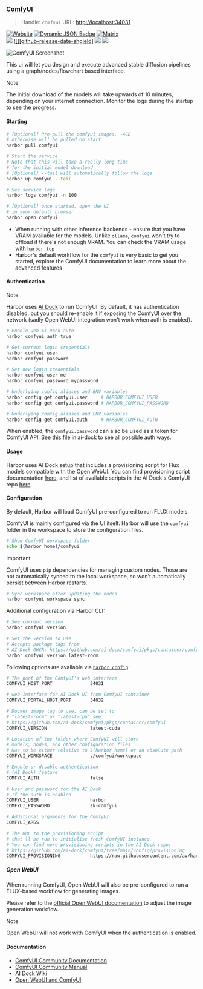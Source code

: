 ### [ComfyUI](https://github.com/comfyanonymous/ComfyUI)

> Handle: `comfyui`
> URL: [http://localhost:34031](http://localhost:34031)

[![Website][website-shield]][website-url]
[![Dynamic JSON Badge][discord-shield]][discord-url]
[![Matrix][matrix-shield]][matrix-url]
<br>
[![][github-release-shield]][github-release-link]
[![][github-release-date-shgield]][github-release-link]
[![][github-downloads-shield]][github-downloads-link]
[![][github-downloads-latest-shield]][github-downloads-link]

[matrix-shield]: https://img.shields.io/badge/Matrix-000000?style=flat&logo=matrix&logoColor=white
[matrix-url]: https://app.element.io/#/room/%23comfyui_space%3Amatrix.org
[website-shield]: https://img.shields.io/badge/ComfyOrg-4285F4?style=flat
[website-url]: https://www.comfy.org/
<!-- Workaround to display total user from https://github.com/badges/shields/issues/4500#issuecomment-2060079995 -->
[discord-shield]: https://img.shields.io/badge/dynamic/json?url=https%3A%2F%2Fdiscord.com%2Fapi%2Finvites%2Fcomfyorg%3Fwith_counts%3Dtrue&query=%24.approximate_member_count&logo=discord&logoColor=white&label=Discord&color=green&suffix=%20total
[discord-url]: https://www.comfy.org/discord

[github-release-shield]: https://img.shields.io/github/v/release/comfyanonymous/ComfyUI?style=flat&sort=semver
[github-release-link]: https://github.com/comfyanonymous/ComfyUI/releases
[github-release-date-shield]: https://img.shields.io/github/release-date/comfyanonymous/ComfyUI?style=flat
[github-downloads-shield]: https://img.shields.io/github/downloads/comfyanonymous/ComfyUI/total?style=flat
[github-downloads-latest-shield]: https://img.shields.io/github/downloads/comfyanonymous/ComfyUI/latest/total?style=flat&label=downloads%40latest
[github-downloads-link]: https://github.com/comfyanonymous/ComfyUI/releases

![ComfyUI Screenshot](https://raw.githubusercontent.com/comfyanonymous/ComfyUI/master/comfyui_screenshot.png)
</div>

This ui will let you design and execute advanced stable diffusion pipelines using a graph/nodes/flowchart based interface.

> [!NOTE]
> The initial download of the models will take upwards of 10 minutes, depending on your internet connection.
> Monitor the logs during the startup to see the progress.

#### Starting

```bash
# [Optional] Pre-pull the comfyui images, ~4GB
# otherwise will be pulled on start
harbor pull comfyui

# Start the service
# Note that this will take a really long time
# for the initial model download
# [Optional] --tail will automatically follow the logs
harbor up comfyui --tail

# See service logs
harbor logs comfyui -n 100

# [Optional] once started, open the UI
# in your default browser
harbor open comfyui
```

- When running with other inference backends - ensure that you have VRAM available for the models. Unlike `ollama`, `comfyui` won't try to offload if there's not enough VRAM. You can check the VRAM usage with [`harbor top`](./3.-Harbor-CLI-Reference#harbor-top)
- Harbor's default workflow for the `comfyui` is very basic to get you started, explore the ComfyUI documentation to learn more about the advanced features

#### Authentication

> [!NOTE]
> Harbor uses [AI Dock](https://github.com/ai-dock/comfyui) to run ComfyUI. By default, it has authentication disabled, but you should re-enable it if exposing the ComfyUI over the network (sadly Open WebUI integration won't work when auth is enabled).

```bash
# Enable web AI Dock auth
harbor comfyui auth true

# Get current login credentials
harbor comfyui user
harbor comfyui password

# Set new login credentials
harbor comfyui user me
harbor comfyui password mypassword

# Underlying config aliases and ENV variables
harbor config get comfyui.user     # HARBOR_COMFYUI_USER
harbor config get comfyui.password # HARBOR_COMFYUI_PASSWORD

# Underlying config aliases and ENV variables
harbor config get comfyui.auth     # HARBOR_COMFYUI_AUTH
```

When enabled, the `comfyui.password` can also be used as a token for ComfyUI API. See [this file](https://github.com/ai-dock/base-image/blob/b8bc35fa2f941339d0895e99d98e4f0f22593957/build/COPY_ROOT_0/opt/caddy/share/base_config#L42) in ai-dock to see all possible auth ways.

#### Usage

Harbor uses AI Dock setup that includes a provisioning script for Flux models compatible with the Open WebUI. You can find provisioning script documentation [here](https://github.com/ai-dock/base-image/wiki/4.0-Running-the-Image#provisioning-script), and list of available scripts in the AI Dock's ComfyUI repo [here](https://github.com/ai-dock/comfyui/tree/main/config/provisioning).

#### Configuration

By default, Harbor will load ComfyUI pre-configured to run FLUX models.

ComfyUI is mainly configured via the UI itself. Harbor will use the `comfyui` folder in the workspace to store the configuration files.

```bash
# Show ComfyUI workspace folder
echo $(harbor home)/comfyui
```

> [!IMPORTANT]
> ComfyUI uses `pip` dependencies for managing custom nodes. Those are not automatically synced to the local workspace, so won't automatically persist between Harbor restarts.

```bash
# Sync workspace after updating the nodes
harbor comfyui workspace sync
```

Additional configuration via Harbor CLI:

```bash
# See current version
harbor comfyui version

# Set the version to use
# Accepts package tags from
# AI Dock GHCR: https://github.com/ai-dock/comfyui/pkgs/container/comfyui
harbor comfyui version latest-rocm
```

Following options are available via [`harbor config`](./3.-Harbor-CLI-Reference#harbor-config):

```bash
# The port of the ComfyUI's web interface
COMFYUI_HOST_PORT              34031

# web interface for AI Dock UI from ComfyUI container
COMFYUI_PORTAL_HOST_PORT       34032

# Docker image tag to use, can be set to
# "latest-rocm" or "latest-cpu" see:
# https://github.com/ai-dock/comfyui/pkgs/container/comfyui
COMFYUI_VERSION                latest-cuda

# Location of the folder where ComfyUI will store
# models, nodes, and other configuration files
# Has to be either relative to $(harbor home) or an absolute path
COMFYUI_WORKSPACE              ./comfyui/workspace

# Enable or disable authentication
# (AI Dock) feature
COMFYUI_AUTH                   false

# User and password for the AI Dock
# If the auth is enabled
COMFYUI_USER                   harbor
COMFYUI_PASSWORD               sk-comfyui

# Additional arguments for the ComfyUI
COMFYUI_ARGS

# The URL to the provisioning script
# that'll be run to initialise fresh ComfyUI instance
# You can find more provisioning scripts in the AI Dock repo:
# https://github.com/ai-dock/comfyui/tree/main/config/provisioning
COMFYUI_PROVISIONING           https://raw.githubusercontent.com/av/harbor/main/comfyui/provisioning.sh
```

##### Open WebUI

When running ComfyUI, Open WebUI will also be pre-configured to run a FLUX-based workflow for generating images.

Please refer to the [official Open WebUI documentation](https://docs.openwebui.com/tutorial/images/#setting-up-open-webui-with-comfyui) to adjust the image generation workflow.

> [!NOTE]
> Open WebUI will not work with ComfyUI when the authentication is enabled.

#### Documentation

- [ComfyUI Community Documentation](https://docs.comfy.org/get_started/introduction)
- [ComfyUI Community Manual](https://blenderneko.github.io/ComfyUI-docs/)
- [AI Dock Wiki](https://github.com/ai-dock/base-image/wiki)
- [Open WebUI and ComfyUI](https://docs.openwebui.com/tutorial/images/#setting-up-open-webui-with-comfyui)
